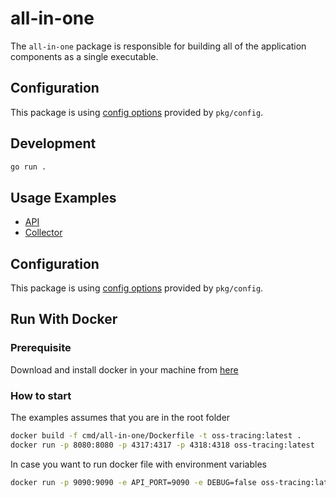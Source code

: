 # all-in-one

The `all-in-one` package is responsible for building all of the application components as a single executable.

## Configuration

This package is using [config options](../../pkg/config/README.md) provided by `pkg/config`.

## Development

```sh
go run .
```

## Usage Examples

- [API](../../cmd/api/README.md#usage-example)
- [Collector](../../cmd/collector/README.md#usage-example)

## Configuration

This package is using [config options](../../pkg/config/README.md) provided by `pkg/config`.

## Run With Docker

### Prerequisite

Download and install docker in your machine from [here](https://docs.docker.com/get-docker/)

### How to start

The examples assumes that you are in the root folder

```sh
docker build -f cmd/all-in-one/Dockerfile -t oss-tracing:latest .
docker run -p 8080:8080 -p 4317:4317 -p 4318:4318 oss-tracing:latest
```

In case you want to run docker file with environment variables

```sh
docker run -p 9090:9090 -e API_PORT=9090 -e DEBUG=false oss-tracing:latest
```
